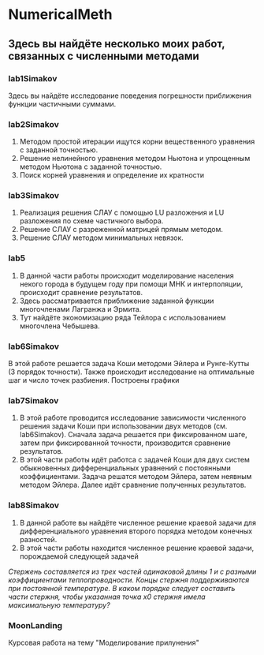 # NumericalMeth

## Здесь вы найдёте несколько моих работ, связанных с численными методами

### lab1Simakov
Здесь вы найдёте исследование поведения погрешности приближения функции частичными суммами.

### lab2Simakov
1. Методом простой итерации ищутся корни вещественного уравнения с заданной точностью.
2. Решение нелинейного уравнения методом Ньютона и упрощенным методом Ньютона с заданной точностью.
3. Поиск корней уравнения и определение их кратности

### lab3Simakov
1. Реализация решения СЛАУ с помощью LU разложения и LU разложения по схеме частичного выбора.
2. Решение СЛАУ с разреженной матрицей прямым методом.
3. Решение СЛАУ методом минимальных невязок.

### lab5
1. В данной части работы происходит моделирование населения некого города в будущем году при помощи МНК и интерполяции, происходит сравнение результатов.
2. Здесь рассматривается приближение заданной функции многочленами Лагранжа и Эрмита.
3. Тут найдёте экономизацию ряда Тейлора с использованием многочлена Чебышева.

### lab6Simakov
В этой работе решается задача Коши методоми Эйлера и Рунге-Кутты (3 порядок точности). Также происходит исследование на оптимальные шаг и число точек разбиения. Построены графики

### lab7Simakov
1. В этой работе проводится исследование зависимости численного решения задачи Коши при использовании двух методов (см. lab6Simakov). Сначала задача решается при фиксированном шаге, затем при фиксированной точности, производится сравнение результатов.
2. В этой части работы идёт работса с задачей Коши для двух систем обыкновенных дифференциальных уравнений с постоянными коэффициентами. Задача решатся методом Эйлера, затем неявным методом Эйлера. Далее идёт сравнение полученных результатов.

### lab8Simakov
1. В данной работе вы найдёте численное решение краевой задачи для дифференциального уравнения второго порядка методом конечных разностей.
2. В этой части работы находится численное решение краевой задачи, порождаемой следующей задачей

_Стержень составляется из трех частей одинаковой длины 1 и с разными  коэффициентами теплопроводности. Концы стержня поддерживаются при постоянной температуре. В каком порядке следует составить части стержня, чтобы  указанная точка x0 стержня имела максимальную температуру?_

### MoonLanding
Курсовая работа на тему "Моделирование прилунения"
